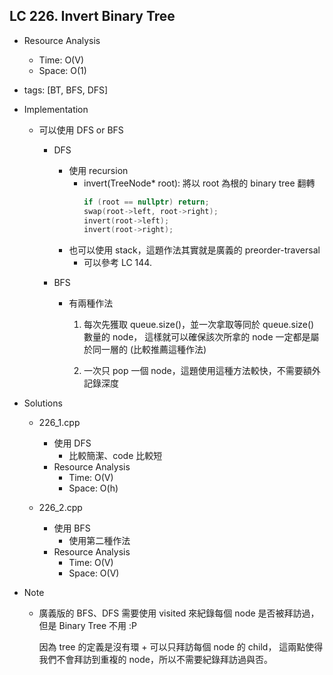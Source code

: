 ## LC 226. Invert Binary Tree
- Resource Analysis
    - Time: O(V)
    - Space: O(1)

- tags: [BT, BFS, DFS]

- Implementation
    - 可以使用 DFS or BFS
        - DFS
            - 使用 recursion
                - invert(TreeNode* root): 將以 root 為根的 binary tree 翻轉
                    ```C++
                    if (root == nullptr) return;
                    swap(root->left, root->right);
                    invert(root->left);
                    invert(root->right);
                    ```
            - 也可以使用 stack，這題作法其實就是廣義的 preorder-traversal
                - 可以參考 LC 144. 
                  
        - BFS 
            - 有兩種作法
                1.  每次先獲取 queue.size()，並一次拿取等同於 queue.size() 數量的 node，
                    這樣就可以確保該次所拿的 node 一定都是屬於同一層的 
                    (比較推薦這種作法)

                2.  一次只 pop 一個 node，這題使用這種方法較快，不需要額外記錄深度
 
- Solutions
    - 226_1.cpp
        - 使用 DFS
            - 比較簡潔、code 比較短
        - Resource Analysis
            - Time: O(V)
            - Space: O(h)
     
    - 226_2.cpp
        - 使用 BFS 
            - 使用第二種作法
        - Resource Analysis
            - Time: O(V)
            - Space: O(V) 

- Note
    - 廣義版的 BFS、DFS 需要使用 visited 來紀錄每個 node 是否被拜訪過，
      但是 Binary Tree 不用 :P

      因為 tree 的定義是沒有環 + 可以只拜訪每個 node 的 child，
      這兩點使得我們不會拜訪到重複的 node，所以不需要紀錄拜訪過與否。 
